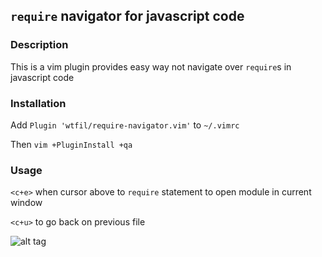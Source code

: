 ## `require` navigator for javascript code

### Description
This is a vim plugin provides easy way not navigate over `require`s in javascript code

### Installation

Add `Plugin 'wtfil/require-navigator.vim'` to `~/.vimrc`

Then `vim +PluginInstall +qa`

### Usage

`<c+e>` when cursor above to `require` statement to open module in current window

`<c+u>` to go back on previous file

![alt tag](https://leto18e.storage.yandex.net/rdisk/dfad20c6c472d6ef39df38d2dfd60145f4dbd9681dc472661f1027fd0c4af38d/inf/y1kRTqzFgdG4JdwDbqj37KZLDZa4u9BhdS3CKt0uH6wZ0f5ABQk58ss-7cET_QyWJRj5Htaqq5JI0uolPzi7Iw==?uid=0&filename=require-navigator.gif&disposition=inline&hash=&limit=0&content_type=image%2Fgif&tknv=v2&rtoken=3250de60cbd5630c470004ee2b74b916&force_default=no)
